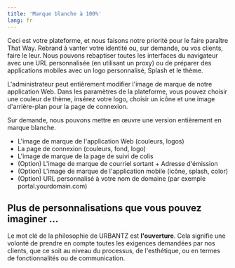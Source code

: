 ```yaml
---
title: 'Marque blanche à 100%'
lang: fr
---
```


Ceci est votre plateforme, et nous faisons notre priorité pour le faire paraître That Way. Rebrand à vanter votre identité ou, sur demande, ou vos clients, faire le leur. Nous pouvons rebaptiser toutes les interfaces du navigateur avec une URL personnalisée (en utilisant un proxy) ou de préparer des applications mobiles avec un logo personnalisé, Splash et le thème.

L'administrateur peut entièrement modifier l'image de marque de notre application Web. Dans les paramètres de la plateforme, vous pouvez choisir une couleur de thème, insérez votre logo, choisir un icône et une image d'arrière-plan pour la page de connexion.

Sur demande, nous pouvons mettre en œuvre une version entièrement en marque blanche.

* L'image de marque de l'application Web (couleurs, logos)
* La page de connexion (couleurs, fond, logo)
* L'image de marque de la page de suivi de colis
* (Option) L'image de marque de courriel sortant + Adresse d'émission
* (Option) L'image de marque de l'application mobile (icône, splash, color)
* (Option) URL personnalisé à votre nom de domaine (par exemple portal.yourdomain.com)


## Plus de personnalisations que vous pouvez imaginer ...
Le mot clé de la philosophie de URBANTZ est **l'ouverture**. Cela signifie une volonté de prendre en compte toutes les exigences demandées par nos clients, que ce soit au niveau du processus, de l'esthétique, ou en termes de fonctionnalités ou de communication.